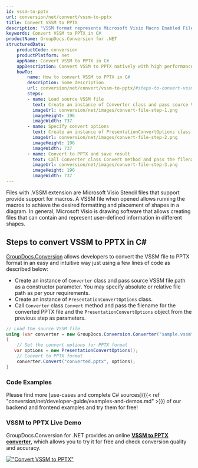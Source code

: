 ```yaml
---
id: vssm-to-pptx
url: conversion/net/convert/vssm-to-pptx
title: Convert VSSM to PPTX
description: "VSSM format represents Microsoft Visio Macro Enabled File Format with .vssm extension. Learn how to convert VSSM to PPTX file programmatically in C# language using GroupDocs.Conversion for .NET library."
keywords: Convert VSSM to PPTX in C#
productName: GroupDocs.Conversion for .NET
structuredData:
    productCode: conversion
    productPlatform: net
    appName: Convert VSSM to PPTX in C#
    appDescription: Convert VSSM to PPTX natively with high performance using C# language and server side GroupDocs.Conversion for .NET APIs, without the use of any software like Microsoft or Open Office.
    howTo:
        name: How to convert VSSM to PPTX in C# 
        description: Some description
        url: conversion/net/convert/vssm-to-pptx/#steps-to-convert-vssm-to-pptx-in-c
        steps:
        - name: Load source VSSM file 
          text: Create an instance of Converter class and pass source VSSM file path as a constructor parameter. You may specify absolute or relative file path as per your requirements. 
          imageUrl: conversion/net/images/convert-file-step-1.png
          imageHeight: 196
          imageWidth: 737
        - name: Specify convert options 
          text: Create an instance of PresentationConvertOptions class.
          imageUrl: conversion/net/images/convert-file-step-2.png
          imageHeight: 196
          imageWidth: 737
        - name: Convert to PPTX and save result 
          text: Call Converter class Convert method and pass the filename for the converted HTML file and the PresentationConvertOptions object from the previous step as parameters.
          imageUrl: conversion/net/images/convert-file-step-3.png
          imageHeight: 196
          imageWidth: 737
---
```


Files with .VSSM extension are Microsoft Visio Stencil files that support provide support for macros. A VSSM file when opened allows running the macros to achieve the desired formatting and placement of shapes in a diagram. In general, Microsoft Visio is drawing software that allows creating files that can contain and represent user-defined information in different shapes.

## Steps to convert VSSM to PPTX in C#

[GroupDocs.Conversion](https://products.groupdocs.com/conversion/net) allows developers to convert the VSSM file to PPTX format in an easy and intuitive way just using a few lines of code as described below:

* Create an instance of `Converter` class and pass source VSSM file path as a constructor parameter. You may specify absolute or relative file path as per your requirements. 
* Create an instance of `PresentationConvertOptions` class.
* Call `Converter` class `Convert` method and pass the filename for the converted PPTX file and the `PresentationConvertOptions` object from the previous step as parameters.

```csharp
// Load the source VSSM file
using (var converter = new GroupDocs.Conversion.Converter("sample.vssm"))
{
    // Set the convert options for PPTX format
   var options = new PresentationConvertOptions();
    // Convert to PPTX format
    converter.Convert("converted.pptx", options);
}
```

### Code Examples

Please find more [use-cases and complete C# sources]({{< ref "conversion/net/developer-guide/examples-and-demos.md" >}}) of our backend and frontend examples and try them for free!

### VSSM to PPTX Live Demo

GroupDocs.Conversion for .NET provides an online [**VSSM to PPTX converter**](https://products.groupdocs.app/conversion/vssm-to-pptx), which allows you to try it for free and check conversion quality and accuracy.

[!["Convert VSSM to PPTX"](conversion/net/images/convert-to-pptx/convert-vssm-to-pptx.png)](https://products.groupdocs.app/conversion/vssm-to-pptx)
